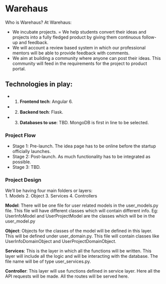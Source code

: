 # Warehaus

Who is Warehaus? 
At Warehaus: 
- We incubate projects.
= We help students convert their ideas and projects into a fully fledged product by giving them continuous follow-up and feedback.
- We will account a review based system in which our professional mentors will be able to provide feedback with comments.
- We aim at building a community where anyone can post their ideas. This community will feed in the requirements for the project to product portal.

## Technologies in play: 
- 1. **Frontend tech**: Angular 6. 
- 2. **Backend tech**: Flask. 
- 3. **Databases to use**: TBD. MongoDB is first in line to be selected. 


### Project Flow
- Stage 1: Pre-launch. The idea page has to be online before the startup officially launches. 
- Stage 2: Post-launch. As much functionality has to be integrated as possible. 
- Stage 3: TBD. 

### Project Design 
We’ll be having four main folders or layers: 	
	1. Models 	2. Object 	3. Services 	4. Controllers

**Model**: There will be one file for user related models in the user_models.py file. This file will have different classes which will contain different info. Eg: UserInfoModel and UserProjectModel are the classes which will be in the user_model.py

**Object**: Objects for the classes of the model will be defined in this layer. This will be defined under user_domain.py. This file will contain classes like UserInfoDomainObject and UserProjectDomainObject.

**Services**: This is the layer in which all the functions will be written. This layer will include all the logic and will be interacting with the database. The file name will be of type user_services.py.

**Controller**: This layer will use functions defined in service layer. Here all the API requests will be made. All the routes will be served here.

